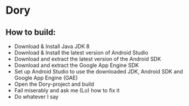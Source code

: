 # Dory

## How to build:
- Download & Install Java JDK 8
- Download & Install the latest version of Android Studio
- Download and extract the latest version of the Android SDK
- Download and extract the Google App Engine SDK
- Set up Android Studio to use the downloaded JDK, Android SDK and Google App Engine (GAE)
- Open the Dory-project and build
- Fail miserably and ask me (Lo) how to fix it
- Do whatever I say

